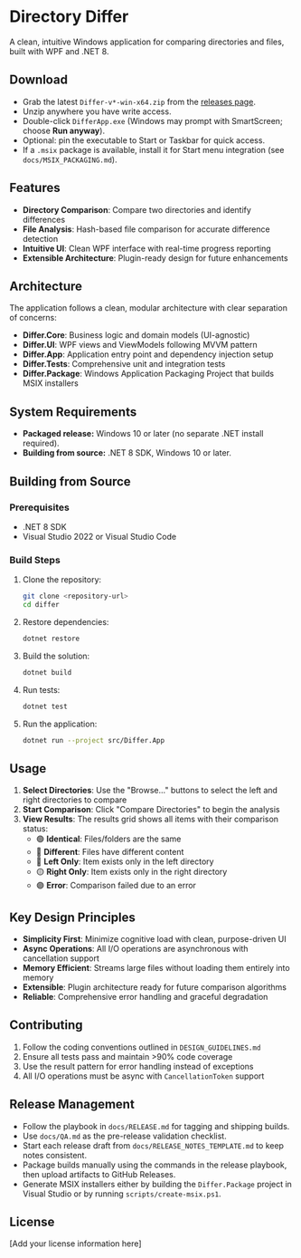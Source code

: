 # Directory Differ

A clean, intuitive Windows application for comparing directories and files, built with WPF and .NET 8.

## Download

- Grab the latest `Differ-v*-win-x64.zip` from the [releases page](https://github.com/csseeker/differ/releases).
- Unzip anywhere you have write access.
- Double-click `DifferApp.exe` (Windows may prompt with SmartScreen; choose **Run anyway**).
- Optional: pin the executable to Start or Taskbar for quick access.
- If a `.msix` package is available, install it for Start menu integration (see `docs/MSIX_PACKAGING.md`).

## Features

- **Directory Comparison**: Compare two directories and identify differences
- **File Analysis**: Hash-based file comparison for accurate difference detection
- **Intuitive UI**: Clean WPF interface with real-time progress reporting
- **Extensible Architecture**: Plugin-ready design for future enhancements

## Architecture

The application follows a clean, modular architecture with clear separation of concerns:

- **Differ.Core**: Business logic and domain models (UI-agnostic)
- **Differ.UI**: WPF views and ViewModels following MVVM pattern
- **Differ.App**: Application entry point and dependency injection setup
- **Differ.Tests**: Comprehensive unit and integration tests
- **Differ.Package**: Windows Application Packaging Project that builds MSIX installers

## System Requirements

- **Packaged release:** Windows 10 or later (no separate .NET install required).
- **Building from source:** .NET 8 SDK, Windows 10 or later.

## Building from Source

### Prerequisites

- .NET 8 SDK
- Visual Studio 2022 or Visual Studio Code

### Build Steps

1. Clone the repository:
   ```bash
   git clone <repository-url>
   cd differ
   ```

2. Restore dependencies:
   ```bash
   dotnet restore
   ```

3. Build the solution:
   ```bash
   dotnet build
   ```

4. Run tests:
   ```bash
   dotnet test
   ```

5. Run the application:
   ```bash
   dotnet run --project src/Differ.App
   ```

## Usage

1. **Select Directories**: Use the "Browse..." buttons to select the left and right directories to compare
2. **Start Comparison**: Click "Compare Directories" to begin the analysis
3. **View Results**: The results grid shows all items with their comparison status:
   - 🟢 **Identical**: Files/folders are the same
   - 🔴 **Different**: Files have different content
   - 🔵 **Left Only**: Item exists only in the left directory
   - 🟡 **Right Only**: Item exists only in the right directory
   - 🟣 **Error**: Comparison failed due to an error

## Key Design Principles

- **Simplicity First**: Minimize cognitive load with clean, purpose-driven UI
- **Async Operations**: All I/O operations are asynchronous with cancellation support
- **Memory Efficient**: Streams large files without loading them entirely into memory
- **Extensible**: Plugin architecture ready for future comparison algorithms
- **Reliable**: Comprehensive error handling and graceful degradation

## Contributing

1. Follow the coding conventions outlined in `DESIGN_GUIDELINES.md`
2. Ensure all tests pass and maintain >90% code coverage
3. Use the result pattern for error handling instead of exceptions
4. All I/O operations must be async with `CancellationToken` support

## Release Management

- Follow the playbook in `docs/RELEASE.md` for tagging and shipping builds.
- Use `docs/QA.md` as the pre-release validation checklist.
- Start each release draft from `docs/RELEASE_NOTES_TEMPLATE.md` to keep notes consistent.
- Package builds manually using the commands in the release playbook, then upload artifacts to GitHub Releases.
- Generate MSIX installers either by building the `Differ.Package` project in Visual Studio or by running `scripts/create-msix.ps1`.

## License

[Add your license information here]